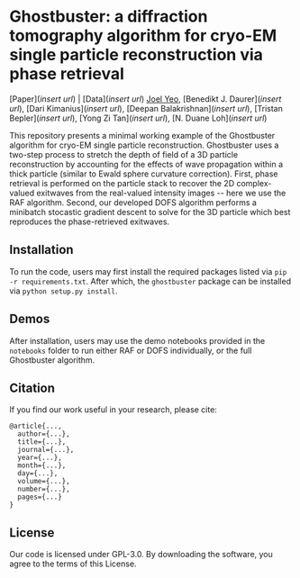 # Ghostbuster: a diffraction tomography algorithm for cryo-EM single particle reconstruction via phase retrieval
[Paper](*insert url*) | [Data](*insert url*)
[Joel Yeo](https://github.com/joelyeois/), [Benedikt J. Daurer](*insert url*), [Dari Kimanius](*insert url*), [Deepan Balakrishnan](*insert url*), [Tristan Bepler](*insert url*), [Yong Zi Tan](*insert url*), [N. Duane Loh](*insert url*)

This repository presents a minimal working example of the Ghostbuster algorithm for cryo-EM single particle reconstruction. Ghostbuster uses a two-step process to stretch the depth of field of a 3D particle reconstruction by accounting for the effects of wave propagation within a thick particle (similar to Ewald sphere curvature correction). First, phase retrieval is performed on the particle stack to recover the 2D complex-valued exitwaves from the real-valued intensity images -- here we use the RAF algorithm. Second, our developed DOFS algorithm performs a minibatch stocastic gradient descent to solve for the 3D particle which best reproduces the phase-retrieved exitwaves.

## Installation
To run the code, users may first install the required packages listed via ```pip -r requirements.txt```.
After which, the `ghostbuster` package can be installed via ```python setup.py install```.

## Demos
After installation, users may use the demo notebooks provided in the `notebooks` folder to run either RAF or DOFS individually, or the full Ghostbuster algorithm.

## Citation
If you find our work useful in your research, please cite:
```
@article{...,
  author={...},
  title={...},
  journal={...},
  year={...},
  month={...},
  day={...},
  volume={...},
  number={...},
  pages={...}
}
```

## License
Our code is licensed under GPL-3.0. By downloading the software, you agree to the terms of this License.
